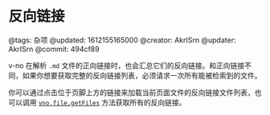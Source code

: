 # 反向链接

@tags: 杂项
@updated: 1612155165000
@creator: AkrISrn
@updater: AkrISrn
@commit: 494cf89

v-no 在解析 `.md` 文件的正向链接时，也会汇总它们的反向链接。和正向链接不同，如果你想要获取完整的反向链接列表，必须请求一次所有能被检索到的文件。

你可以通过点击位于页脚上方的链接来加载当前页面文件的反向链接文件列表，也可以调用 [`vno.file.getFiles`](/api/file.md "#h2-6") 方法获取所有的反向链接。
